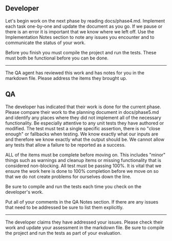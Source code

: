 ## Developer

Let's begin work on the next phase by reading docs/phase4.md. Implement each task one-by-one and update the document as you go. If we pause or there is an error it is important that we know where we left off. Use the Implementation Notes section to note any issues you encounter and to communicate the status of your work.

Before you finish you must compile the project and run the tests. These must both be functional before you can be done.

----

The QA agent has reviewed this work and has notes for you in the markdown file. Please address the items they brought up.



## QA

The developer has indicated that their work is done for the current phase. Please compare their work to the planning document in docs/phase5.md and identify any places where they did not implement all of the necessary functionality. Be especially attentive to any unit tests they have authored or modified. The test must test a single specific assertion, there is no "close enough" or fallbacks when testing. We know exactly what our inputs are and therefore we know exactly what the output should be. We cannot allow any tests that allow a failure to be reported as a success. 

ALL of the items must be complete before moving on. This includes "minor" things such as warnings and cleanup items or missing functionality that is considered non-blocking. All test must be passing 100%. It is vital that we ensure the work here is done to 100% completion before we move on so that we do not create problems for ourselves down the line.

Be sure to compile and run the tests each time you check on the developer's work.

Put all of your comments in the QA Notes section. If there are any issues that need to be addressed be sure to list them explicitly.

----

The developer claims they have addressed your issues. Please check their work and update your assessment in the markdown file. Be sure to compile the project and run the tests as part of your evaluation.
